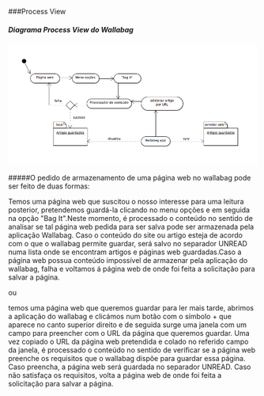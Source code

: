 ###Process View

##### Diagrama Process View  do Wallabag

![Process View diagram](https://github.com/Joao-up201000385/android-app/blob/master/ESOF-docs/Diagramas/ProcessView.png)


#####O pedido de armazenamento de uma página web no wallabag pode ser feito de duas formas:

Temos uma página web que suscitou o nosso interesse para uma leitura posterior, pretendemos guardá-la clicando no menu opções e em seguida
na opção "Bag It".Neste momento, é processado o conteúdo no sentido de analisar se tal página web pedida para ser salva pode ser armazenada
pela aplicação Wallabag. Caso o conteúdo do site ou artigo esteja de acordo com o que o wallabag permite  guardar, será salvo no separador
UNREAD numa lista onde se encontram artigos e páginas web guardadas.Caso a página web possua conteúdo impossível de armazenar pela
aplicação do wallabag, falha e voltamos á página web de onde foi feita a solicitação para salvar a página.

ou

temos uma página web que queremos guardar para ler mais tarde, abrimos a aplicação do wallabag e clicámos num botão com o símbolo  +  que
aparece no canto superior direito e de seguida surge uma janela com um campo para preencher com o URL da página que queremos guardar. 
Uma vez copiado o URL da página web pretendida e colado no referido campo da janela, é processado o conteúdo no sentido de verificar se 
a página web preenche os requisitos que o wallabag dispõe para guardar essa página. Caso preencha, a página web será guardada no separador
UNREAD. Caso não satisfaça os requisitos, volta a página web de onde foi feita a solicitação para salvar a página.
